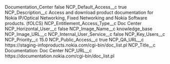 <?xml version="1.0" encoding="UTF-8"?>
<CustomMetadata xmlns="http://soap.sforce.com/2006/04/metadata" xmlns:xsi="http://www.w3.org/2001/XMLSchema-instance" xmlns:xsd="http://www.w3.org/2001/XMLSchema">
    <label>Documentation_Center</label>
    <protected>false</protected>
    <values>
        <field>NCP_Default_Access__c</field>
        <value xsi:type="xsd:boolean">true</value>
    </values>
    <values>
        <field>NCP_Description__c</field>
        <value xsi:type="xsd:string">Access and download product documentation for Nokia IP/Optical Networking, Fixed Networking and Nokia Software products. (fOLCS)</value>
    </values>
    <values>
        <field>NCP_Entitlement_Access_Type__c</field>
        <value xsi:type="xsd:string">Doc Center</value>
    </values>
    <values>
        <field>NCP_Horizontal_User__c</field>
        <value xsi:type="xsd:boolean">false</value>
    </values>
    <values>
        <field>NCP_Image_Name__c</field>
        <value xsi:type="xsd:string">knowledge_base</value>
    </values>
    <values>
        <field>NCP_Image_URL__c</field>
        <value xsi:nil="true"/>
    </values>
    <values>
        <field>NCP_Internal_User_Service__c</field>
        <value xsi:type="xsd:boolean">false</value>
    </values>
    <values>
        <field>NCP_Key_Users__c</field>
        <value xsi:nil="true"/>
    </values>
    <values>
        <field>NCP_Priority__c</field>
        <value xsi:type="xsd:double">15.0</value>
    </values>
    <values>
        <field>NCP_Public_Access__c</field>
        <value xsi:type="xsd:boolean">true</value>
    </values>
    <values>
        <field>NCP_QA_URL__c</field>
        <value xsi:type="xsd:string">https://staging-infoproducts.nokia.com/cgi-bin/doc_list.pl</value>
    </values>
    <values>
        <field>NCP_Title__c</field>
        <value xsi:type="xsd:string">Documentation: Doc Center</value>
    </values>
    <values>
        <field>NCP_URL__c</field>
        <value xsi:type="xsd:string">https://documentation.nokia.com/cgi-bin/doc_list.pl</value>
    </values>
</CustomMetadata>
